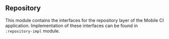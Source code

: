 ## Repository

This module contains the interfaces for the repository layer of the Mobile CI application.
Implementation of these interfaces can be found in `:repository-impl` module.